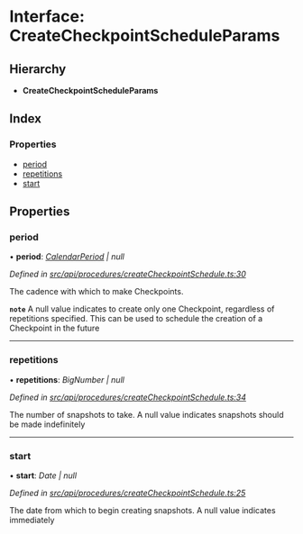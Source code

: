 # Interface: CreateCheckpointScheduleParams

## Hierarchy

* **CreateCheckpointScheduleParams**

## Index

### Properties

* [period](createcheckpointscheduleparams.md#period)
* [repetitions](createcheckpointscheduleparams.md#repetitions)
* [start](createcheckpointscheduleparams.md#start)

## Properties

###  period

• **period**: *[CalendarPeriod](calendarperiod.md) | null*

*Defined in [src/api/procedures/createCheckpointSchedule.ts:30](https://github.com/PolymathNetwork/polymesh-sdk/blob/31a16a34/src/api/procedures/createCheckpointSchedule.ts#L30)*

The cadence with which to make Checkpoints.

**`note`** A null value indicates to create only one Checkpoint, regardless of repetitions specified. This can be used to schedule the creation of a Checkpoint in the future

___

###  repetitions

• **repetitions**: *BigNumber | null*

*Defined in [src/api/procedures/createCheckpointSchedule.ts:34](https://github.com/PolymathNetwork/polymesh-sdk/blob/31a16a34/src/api/procedures/createCheckpointSchedule.ts#L34)*

The number of snapshots to take. A null value indicates snapshots should be made indefinitely

___

###  start

• **start**: *Date | null*

*Defined in [src/api/procedures/createCheckpointSchedule.ts:25](https://github.com/PolymathNetwork/polymesh-sdk/blob/31a16a34/src/api/procedures/createCheckpointSchedule.ts#L25)*

The date from which to begin creating snapshots. A null value indicates immediately
